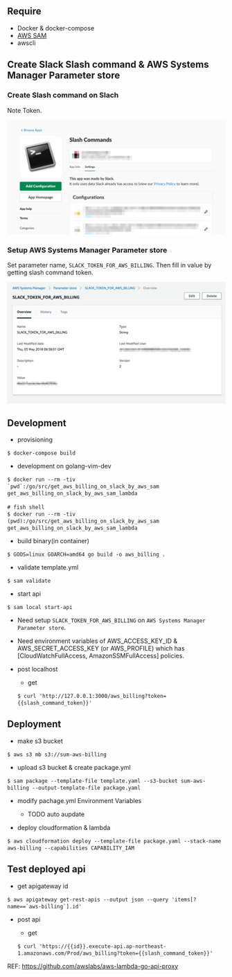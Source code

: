 ## Require

* Docker & docker-compose
* [AWS SAM](https://github.com/awslabs/serverless-application-model)
* awscli

## Create Slack Slash command & AWS Systems Manager Parameter store

### Create Slash command on Slach

Note Token.

![](https://raw.githubusercontent.com/maeda1150/get_aws_billing_on_slack_by_aws_sam/master/images/slash_command.png)

### Setup AWS Systems Manager Parameter store

Set parameter name, `SLACK_TOKEN_FOR_AWS_BILLING`.
Then fill in value by getting slash command token.

![](https://github.com/maeda1150/get_aws_billing_on_slack_by_aws_sam/blob/master/images/ssm.png)

## Development

* provisioning

```
$ docker-compose build
```

* development on golang-vim-dev

```
$ docker run --rm -tiv `pwd`:/go/src/get_aws_billing_on_slack_by_aws_sam get_aws_billing_on_slack_by_aws_sam_lambda

# fish shell
$ docker run --rm -tiv (pwd):/go/src/get_aws_billing_on_slack_by_aws_sam get_aws_billing_on_slack_by_aws_sam_lambda
```

* build binary(in container)

```
$ GOOS=linux GOARCH=amd64 go build -o aws_billing .
```

* validate template.yml

```
$ sam validate
```

* start api

```
$ sam local start-api
```

  * Need setup `SLACK_TOKEN_FOR_AWS_BILLING` on `AWS Systems Manager Parameter store`.
  * Need environment variables of AWS_ACCESS_KEY_ID & AWS_SECRET_ACCESS_KEY (or AWS_PROFILE) which has [CloudWatchFullAccess, AmazonSSMFullAccess] policies.

* post localhost

  * get

  ```
  $ curl 'http://127.0.0.1:3000/aws_billing?token={{slash_command_token}}'
  ```

## Deployment

* make s3 bucket

```
$ aws s3 mb s3://sum-aws-billing
```

* upload s3 bucket & create package.yml

```
$ sam package --template-file template.yaml --s3-bucket sum-aws-billing --output-template-file package.yaml
```

* modify pachage.yml Environment Variables

  * TODO auto aupdate

* deploy cloudformation & lambda

```
$ aws cloudformation deploy --template-file package.yaml --stack-name aws-billing --capabilities CAPABILITY_IAM
```

## Test deployed api

* get apigateway id

```
$ aws apigateway get-rest-apis --output json --query 'items[?name==`aws-billing`].id'
```

* post api

  * get

  ```
  $ curl 'https://{{id}}.execute-api.ap-northeast-1.amazonaws.com/Prod/aws_billing?token={{slash_command_token}}'
  ```

REF: https://github.com/awslabs/aws-lambda-go-api-proxy
